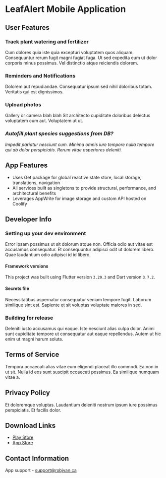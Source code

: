 # LeafAlert Mobile Application

## User Features

### Track plant watering and fertilizer

Cum dolores quia iste quia excepturi voluptatem quos aliquam. Consequuntur rerum fugit magni fugiat fuga. Ut sed expedita eum ut dolor corporis minus possimus. Vel distinctio atque reiciendis dolorem.

### Reminders and Notifications

Dolorem aut repudiandae. Consequatur ipsum sed nihil doloribus totam. Veritatis qui est dignissimos.

### Upload photos

Gallery or camera blah blah Sit architecto cupiditate doloribus delectus voluptatem cum aut. Voluptatem ut ut.

### _Autofill plant species suggestions from DB?_

_Impedit pariatur nesciunt cum. Minima omnis iure tempore nulla tempore qui ab dolor perspiciatis. Rerum vitae asperiores deleniti._

## App Features

- Uses Get package for global reactive state store, local storage, translations, navigation
- All services built as singletons to provide structural, performance, and architectural benefits
- Leverages AppWrite for image storage and custom API hosted on Coolify

## Developer Info

### Setting up your dev environment

Error ipsam possimus ut sit dolorum atque non. Officia odio aut vitae est accusamus consequatur. Et consequuntur adipisci odit ut dolorem libero. Quae laudantium odio adipisci id id libero.

#### Framework versions

This project was built using Flutter version `3.29.3` and Dart version `3.7.2`.

#### Secrets file

Necessitatibus aspernatur consequatur veniam tempore fugit. Laborum similique sint est. Sapiente et sit voluptas voluptate maiores in sed.

### Building for release

Deleniti iusto accusamus qui eaque. Iste nesciunt alias culpa dolor. Animi sunt cupiditate tempore ut consequatur aut eaque repellendus. Autem ut hic enim ut magni harum soluta.

## Terms of Service

Tempora occaecati alias vitae eum eligendi placeat illo commodi. Ea non in ut sit. Nulla id eos sunt suscipit occaecati possimus. Ea similique numquam vitae a.

## Privacy Policy

Et doloremque voluptas. Laudantium deleniti nostrum ipsum iure possimus perspiciatis. Et facilis dolor.

## Download Links

- [Play Store](https://)
- [App Store](https://)

## Contact Information

App support - [support@robjvan.ca](mailto:support@robjvan.ca)
